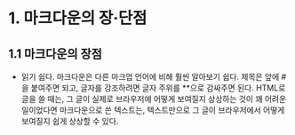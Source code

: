 # 1. 마크다운의 장·단점

## 1.1 마크다운의 장점
- 읽기 쉽다.
마크다운은 다른 마크업 언어에 비해  훨씬 알아보기 쉽다. 제목은 앞에 #을 붙여주면 되고, 글자를 강조하려면 글자 주위를 **으로 감싸주면 된다. HTML로 글을 쓸 때는, 그 글이 실제로 브라우저에 어떻게 보여질지 상상하는 것이 꽤 어려운 일이었다면 마크다운으로 쓴 텍스트는, 텍스트만으로 그 글이 브라우저에서 어떻게 보여질지 쉽게 상상할 수 있다.
